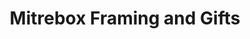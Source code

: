 ---
title: "Mitrebox Framing and Gifts"
url: /minneapolis/mitrebox-framing-and-gifts/
shop: Rahmen
---